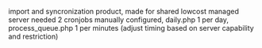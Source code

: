 import and syncronization product, made for shared lowcost managed server
needed 2 cronjobs manually configured, daily.php 1 per day, process_queue.php 1 per minutes (adjust timing based on server capability and restriction)
